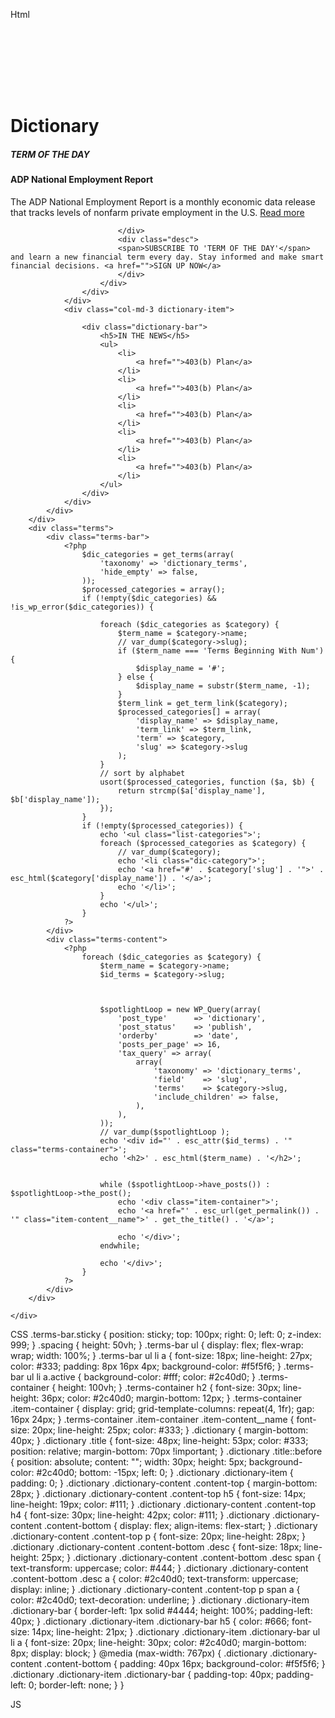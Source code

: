 Html

<main class="page-dictionary" style="padding-top:100px;">
    <!-- <h2>aaaaa</h2> -->
    <div class="spacing"></div>
    <div class="container">
        <div class="dictionary">
            <h1 class="title">Dictionary</h1>
            <div class="dictionary-col row">
                <div class="col-md-9 dictionary-item">
                    <div class="dictionary-content">
                        <div class="content-top">
                        <h5>TERM OF THE DAY</h5>
                        <h4>ADP National Employment Report</h4>
                        <p>The ADP National Employment Report is a monthly economic data release that tracks levels of nonfarm private employment in the U.S. <span><a href="#">Read more</a></span></p>
                        </div>
                        <div class="content-bottom">
                            <div class="img">
                                
                            </div>
                            <div class="desc">
                            <span>SUBSCRIBE TO 'TERM OF THE DAY'</span> and learn a new financial term every day. Stay informed and make smart financial decisions. <a href="">SIGN UP NOW</a>
                            </div>
                        </div>
                    </div>
                </div>
                <div class="col-md-3 dictionary-item">

                    <div class="dictionary-bar">
                        <h5>IN THE NEWS</h5>
                        <ul>
                            <li>
                                <a href="">403(b) Plan</a>
                            </li>
                            <li>
                                <a href="">403(b) Plan</a>
                            </li>
                            <li>
                                <a href="">403(b) Plan</a>
                            </li>
                            <li>
                                <a href="">403(b) Plan</a>
                            </li>
                            <li>
                                <a href="">403(b) Plan</a>
                            </li>
                        </ul>
                    </div>
                </div>
            </div>
        </div>
        <div class="terms">
            <div class="terms-bar">
                <?php
                    $dic_categories = get_terms(array(
                        'taxonomy' => 'dictionary_terms',
                        'hide_empty' => false,
                    ));
                    $processed_categories = array();
                    if (!empty($dic_categories) && !is_wp_error($dic_categories)) {

                        foreach ($dic_categories as $category) {
                            $term_name = $category->name;
                            // var_dump($category->slug);
                            if ($term_name === 'Terms Beginning With Num') {
                                $display_name = '#';
                            } else {
                                $display_name = substr($term_name, -1);
                            }
                            $term_link = get_term_link($category);
                            $processed_categories[] = array(
                                'display_name' => $display_name,
                                'term_link' => $term_link,
                                'term' => $category,
                                'slug' => $category->slug
                            );
                        }
                        // sort by alphabet
                        usort($processed_categories, function ($a, $b) {
                            return strcmp($a['display_name'], $b['display_name']);
                        });
                    }
                    if (!empty($processed_categories)) {
                        echo '<ul class="list-categories">';
                        foreach ($processed_categories as $category) {
                            // var_dump($category);
                            echo '<li class="dic-category">';
                            echo '<a href="#' . $category['slug'] . '">' . esc_html($category['display_name']) . '</a>';
                            echo '</li>';
                        }
                        echo '</ul>';
                    }
                ?>
            </div>
            <div class="terms-content">
                <?php
                    foreach ($dic_categories as $category) {
                        $term_name = $category->name;
                        $id_terms = $category->slug;



                        $spotlightLoop = new WP_Query(array(
                            'post_type'      => 'dictionary',
                            'post_status'    => 'publish',
                            'orderby'        => 'date',
                            'posts_per_page' => 16,
                            'tax_query' => array(
                                array(
                                    'taxonomy' => 'dictionary_terms',
                                    'field'    => 'slug',
                                    'terms'    => $category->slug,
                                    'include_children' => false,
                                ),
                            ),
                        ));
                        // var_dump($spotlightLoop );
                        echo '<div id="' . esc_attr($id_terms) . '" class="terms-container">';
                        echo '<h2>' . esc_html($term_name) . '</h2>';


                        while ($spotlightLoop->have_posts()) : $spotlightLoop->the_post();
                            echo '<div class="item-container">';
                            echo '<a href="' . esc_url(get_permalink()) . '" class="item-content__name">' . get_the_title() . '</a>';

                            echo '</div>';
                        endwhile;

                        echo '</div>';
                    }
                ?>
            </div>
        </div>

    </div>

</main>

CSS
.terms-bar.sticky {
position: sticky;
top: 100px;
right: 0;
left: 0;
z-index: 999;
}
.spacing {
height: 50vh;
}
.terms-bar ul {
display: flex;
flex-wrap: wrap;
width: 100%;
}
.terms-bar ul li a {
font-size: 18px;
line-height: 27px;
color: #333;
padding: 8px 16px 4px;
background-color: #f5f5f6;
}
.terms-bar ul li a.active {
background-color: #fff;
color: #2c40d0;
}
.terms-container {
height: 100vh;
}
.terms-container h2 {
font-size: 30px;
line-height: 36px;
color: #2c40d0;
margin-bottom: 12px;
}
.terms-container .item-container {
display: grid;
grid-template-columns: repeat(4, 1fr);
gap: 16px 24px;
}
.terms-container .item-container .item-content\_\_name {
font-size: 20px;
line-height: 25px;
color: #333;
}
.dictionary {
margin-bottom: 40px;
}
.dictionary .title {
font-size: 48px;
line-height: 53px;
color: #333;
position: relative;
margin-bottom: 70px !important;
}
.dictionary .title::before {
position: absolute;
content: "";
width: 30px;
height: 5px;
background-color: #2c40d0;
bottom: -15px;
left: 0;
}
.dictionary .dictionary-item {
padding: 0;
}
.dictionary .dictionary-content .content-top {
margin-bottom: 28px;
}
.dictionary .dictionary-content .content-top h5 {
font-size: 14px;
line-height: 19px;
color: #111;
}
.dictionary .dictionary-content .content-top h4 {
font-size: 30px;
line-height: 42px;
color: #111;
}
.dictionary .dictionary-content .content-bottom {
display: flex;
align-items: flex-start;
}
.dictionary .dictionary-content .content-top p {
font-size: 20px;
line-height: 28px;
}
.dictionary .dictionary-content .content-bottom .desc {
font-size: 18px;
line-height: 25px;
}
.dictionary .dictionary-content .content-bottom .desc span {
text-transform: uppercase;
color: #444;
}
.dictionary .dictionary-content .content-bottom .desc a {
color: #2c40d0;
text-transform: uppercase;
display: inline;
}
.dictionary .dictionary-content .content-top p span a {
color: #2c40d0;
text-decoration: underline;
}
.dictionary .dictionary-item .dictionary-bar {
border-left: 1px solid #4444;
height: 100%;
padding-left: 40px;
}
.dictionary .dictionary-item .dictionary-bar h5 {
color: #666;
font-size: 14px;
line-height: 21px;
}
.dictionary .dictionary-item .dictionary-bar ul li a {
font-size: 20px;
line-height: 30px;
color: #2c40d0;
margin-bottom: 8px;
display: block;
}
@media (max-width: 767px) {
.dictionary .dictionary-content .content-bottom {
padding: 40px 16px;
background-color: #f5f5f6;
}
.dictionary .dictionary-item .dictionary-bar {
padding-top: 40px;
padding-left: 0;
border-left: none;
}
}

JS

<script>
    gsap.registerPlugin(ScrollTrigger);

    $(document).ready(function() {

        //gsap
        const $termsLinks = $('.terms-bar a');

        $termsLinks.each(function() {
            const $link = $(this);
            const targetId = $link.attr('href').substring(1);
            const $targetElement = $('#' + targetId);

            if ($targetElement.length) {
                ScrollTrigger.create({
                    trigger: $targetElement[0],
                    start: 'top center',
                    end: 'bottom center',
                    markers:true,
                    onEnter: function() {
                        $termsLinks.removeClass('active');
                        $link.addClass('active');
                    },
                    onLeave: function() {
                        $link.removeClass('active');
                    },
                    onEnterBack: function() {
                        $termsLinks.removeClass('active');
                        $link.addClass('active');
                    },
                    onLeaveBack: function() {
                        $link.removeClass('active');
                    }
                });
            }
        });
    });

    $(window).scroll(function () {
        if ($(window).scrollTop() >= $('.terms').offset().top - 52) {
            $('.terms-bar').addClass("sticky");
        } else {
            $('.terms-bar').removeClass("sticky");
        }
    });
</script>
